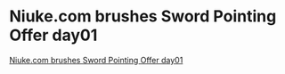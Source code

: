 # Niuke.com brushes Sword Pointing Offer day01
[Niuke.com brushes Sword Pointing Offer day01](https://aiwithcloud.com/2022/09/16/niuke-com_brushes_sword_pointing_offer_day01/)